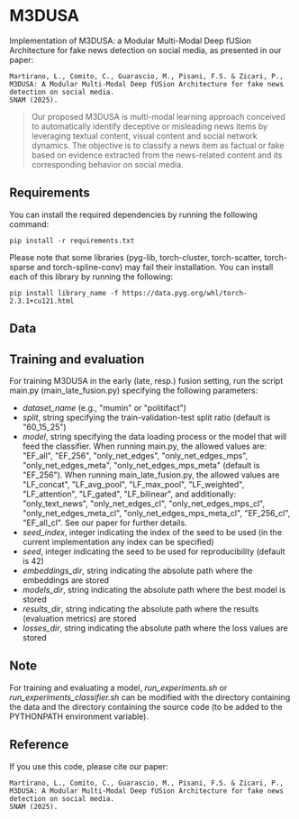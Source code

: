 # M3DUSA

Implementation of M3DUSA: a Modular Multi-Modal Deep fUSion Architecture for fake news detection on social media, as presented in our paper:
```
Martirano, L., Comito, C., Guarascio, M., Pisani, F.S. & Zicari, P.,
M3DUSA: A Modular Multi-Modal Deep fUSion Architecture for fake news detection on social media. 
SNAM (2025).
```

>Our proposed M3DUSA is multi-modal learning approach conceived to automatically identify deceptive or misleading news items by leveraging textual content, visual content and social network dynamics.
The objective is to classify a news item as factual or fake based on evidence extracted from the news-related content and its corresponding behavior on social media.

## Requirements
You can install the required dependencies by running the following command:
```
pip install -r requirements.txt
```

Please note that some libraries (pyg-lib, torch-cluster, torch-scatter, torch-sparse and torch-spline-conv) may fail their installation.
You can install each of this library by running the following:
```
pip install library_name -f https://data.pyg.org/whl/torch-2.3.1+cu121.html
```

## Data

## Training and evaluation
For training M3DUSA in the early (late, resp.) fusion setting, run the script main.py (main_late_fusion.py) specifying the following parameters:
- *dataset_name* (e.g., "mumin" or "politifact")
- *split*, string specifying the train-validation-test split ratio (default is "60_15_25")
- *model*, string specifying the data loading process or the model that will feed the classifier.
   When running main.py, the allowed values are: "EF_all", "EF_256", "only_net_edges", "only_net_edges_mps", "only_net_edges_meta", "only_net_edges_mps_meta" (default is "EF_256"). 
   When running main_late_fusion.py, the allowed values are "LF_concat", "LF_avg_pool", "LF_max_pool", "LF_weighted", "LF_attention", "LF_gated", "LF_bilinear", and additionally: "only_text_news", "only_net_edges_cl", "only_net_edges_mps_cl", "only_net_edges_meta_cl", "only_net_edges_mps_meta_cl", "EF_256_cl", "EF_all_cl".
   See our paper for further details.
- *seed_index*, integer indicating the index of the seed to be used (in the current implementation any index can be specified)
- *seed*, integer indicating the seed to be used for reproducibility (default is 42)
- *embeddings_dir*, string indicating the absolute path where the embeddings are stored
- *models_dir*, string indicating the absolute path where the best model is stored
- *results_dir*, string indicating the absolute path where the results (evaluation metrics) are stored
- *losses_dir*, string indicating the absolute path where the loss values are stored

## Note
For training and evaluating a model, *run_experiments.sh* or *run_experiments_classifier.sh* can be modified with the directory containing the data and the directory containing the source code (to be added to the PYTHONPATH environment variable).

## Reference
If you use this code, please cite our paper:

```
Martirano, L., Comito, C., Guarascio, M., Pisani, F.S. & Zicari, P.,
M3DUSA: A Modular Multi-Modal Deep fUSion Architecture for fake news detection on social media. 
SNAM (2025).
```


 


